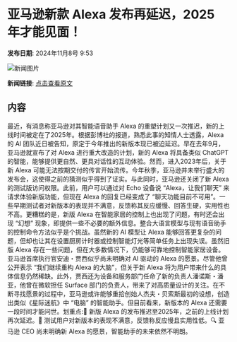 # 亚马逊新款 Alexa 发布再延迟，2025 年才能见面！

**发布日期**: 2024年11月8号 9:53

![新闻图片](https://upload.chinaz.com/2024/1108/6386665638596071431450799.png)

**新闻链接**: [点击查看原文](https://www.aibase.com/zh/news/13084)

## 内容

最近，有消息称亚马逊对其智能语音助手 Alexa 的重塑计划又一次推迟，新的上线时间被定在了2025年。根据彭博社的报道，熟悉此事的知情人士透露，Alexa 的 AI 团队近日被告知，原定于今年推出的新版本现已被迫延迟。早在去年9月，亚马逊就宣布了对 Alexa 进行重大改造的计划，新的 Alexa 将具备类似 ChatGPT 的智能，能够提供更自然、更具对话性的互动体验。然而，进入2023年后，关于新 Alexa 可能无法按期交付的传言开始流传。今年秋季，亚马逊并未举行盛大的发布会，这使得之前的猜测似乎得到了证实。与此同时，亚马逊还关闭了新 Alexa 的测试版访问权限。此前，用户可以通过对 Echo 设备说 “Alexa，让我们聊天” 来请求体验新版功能，但现在 Alexa 的回复已经变成了 “聊天功能目前不可用”。一些早期测试者对新版本的表现并不满意，反馈称其反应缓慢、回答生硬，实用性也不高。更糟糕的是，新版 Alexa 在智能家居的控制上也出现了问题，有时还会出现 “幻想” 现象，即提供一些不必要的额外信息。整合大语言模型与现有语音助手的控制命令方法似乎是个挑战。虽然新的 AI 模型让 Alexa 能够回答更复杂的问题，但却也让其在设置厨房计时器或控制智能灯光等简单任务上出现失误。虽然旧版 Alexa 存在一些问题，但在大多数情况下，仍能够可靠地控制智能家居设备。亚马逊首席执行官安迪・贾西似乎尚未明确对 AI 驱动的 Alexa 的愿景。尽管他曾公开表示 “我们继续重构 Alexa 的大脑”，但关于新 Alexa 将为用户带来什么的具体信息仍然稀缺。此外，贾西还为设备和服务部门任命了新的负责人潘诺斯・潘亚，他曾在微软担任 Surface 部门的负责人，带来了对高质量设计的关注。在不断寻找愿景的过程中，亚马逊或许能够重拾创始人杰夫・贝索斯最初的设想，创造出类似《星际迷航》中 “电脑” 的智能助手。但目前看来，新版本的 Alexa 还需要一段时间才能问世。划重点:📅 新版 Alexa 的发布推迟至2025年，之前的上线计划再次延迟。🛑 测试用户对新版本的表现不满意，反馈称反应慢且实用性低。🔍 亚马逊 CEO 尚未明确新 Alexa 的愿景，智能助手的未来依然不明朗。
